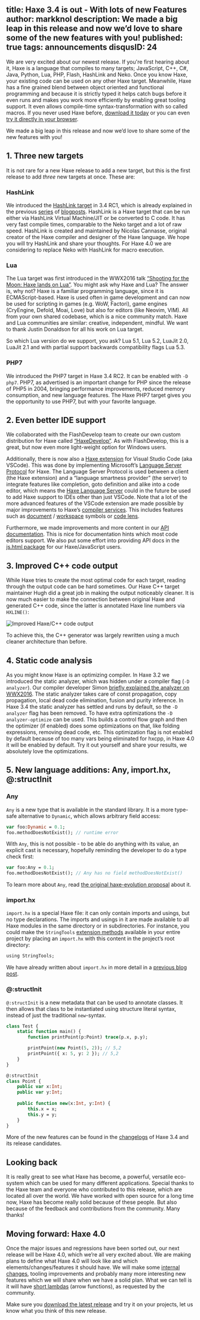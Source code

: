 title: Haxe 3.4 is out - With lots of new Features
author: markknol
description: We made a big leap in this release and now we’d love to share some of the new features with you! 
published: true
tags: announcements
disqusID: 24
---
We are very excited about our newest release. If you're first hearing about it, Haxe is a language that compiles to many targets; JavaScript, C++, C#, Java, Python, Lua, PHP, Flash, HashLink and Neko. Once you know Haxe, your existing code can be used on any other Haxe target. Meanwhile, Haxe has a fine grained blend between object oriented and functional programming and because it is strictly typed it helps catch bugs before it even runs and makes you work more efficiently by enabling great tooling support. It even allows compile-time syntax-transformation with so called macros. If you never used Haxe before, [download it today](https://haxe.org/download) or you can even [try it directly in your browser](http://try.haxe.org/).

We made a big leap in this release and now we’d love to share some of the new features with you! 
## 1. Three new targets
It is not rare for a new Haxe release to add a new target, but this is the first release to add *three* new targets at once. These are:

### HashLink
We introduced the [HashLink target](http://hashlink.haxe.org/) in 3.4 RC1, which is already explained in the previous [series](https://haxe.org/blog/hashlink-indepth/) of [blogposts](https://haxe.org/blog/hashlink-in-depth-p2/). HashLink is a Haxe target that can be run either via HashLink Virtual Machine/JIT or be converted to C code. It has very fast compile times, comparable to the Neko target and a lot of raw speed. HashLink is created and maintained by Nicolas Cannasse, original creator of the Haxe compiler and designer of the Haxe language. We hope you will try HashLink and share your thoughts. For Haxe 4.0 we are considering to replace Neko with HashLink for macro execution. 
### Lua
The Lua target was first introduced in the WWX2016 talk [“Shooting for the Moon: Haxe lands on Lua”](https://www.youtube.com/watch?v=cGf_-VK0KcM). You might ask why Haxe and Lua? The answer is, why not? Haxe is a familiar programming language, since it is ECMAScript-based. Haxe is used often in game development and can now be used for scripting in games (e.g. WoW, Factori), game engines (CryEngine, Defold, Moai, Love) but also for editors (like Neovim, VIM). All from your own shared codebase, which is a nice community match. Haxe and Lua communities are similar: creative, independent, mindful. We want to thank Justin Donaldson for all his work on Lua target. 

So which Lua version do we support, you ask? Lua 5.1, Lua 5.2, LuaJit 2.0, LuaJit 2.1 and with partial support backwards compatibility flags Lua 5.3.
### PHP7
We introduced the PHP7 target in Haxe 3.4 RC2. It can be enabled with `-D php7`. PHP7, as advertised is an important change for PHP since the release of PHP5 in 2004, bringing performance improvements, reduced memory consumption, and new language features. The Haxe PHP7 target gives you the opportunity to use PHP7, but with your favorite language.
## 2. Even better IDE support
We collaborated with the FlashDevelop team to create our own custom distribution for Haxe called [“HaxeDevelop”](http://haxedevelop.org/). As with FlashDevelop, this is a great, but now even more light-weight option for Windows users.

Additionally, there is now also a [Haxe extension](https://marketplace.visualstudio.com/items?itemName=nadako.vshaxe) for Visual Studio Code (aka VSCode). This was done by implementing Microsoft’s [Language Server Protocol](https://github.com/Microsoft/language-server-protocol) for Haxe. The Language Server Protocol is used between a client (the Haxe extension) and a “language smartness provider” (the server) to integrate features like completion, goto definition and alike into a code editor, which means the [Haxe Language Server](https://github.com/vshaxe/haxe-languageserver) could in the future be used to add Haxe support to IDEs other than just VSCode.
Note that a lot of the more advanced features of the VSCode extension are made possible by major improvements to Haxe’s [compiler services](https://haxe.org/manual/cr-completion.html). This includes features such as [document](https://github.com/vshaxe/vshaxe/blob/master/images/symbols.png?raw=true) / [workspace](https://github.com/vshaxe/vshaxe/blob/1.3.0/images/workspaceSymbols.png?raw=true) symbols or [code lens](https://github.com/vshaxe/vshaxe/blob/1.3.0/images/codeLens.png?raw=true).

Furthermore, we made improvements and more content in our [API documentation](http://api.haxe.org/). This is nice for documentation hints which most code editors support. We also put some effort into providing API docs in the [js.html package](http://api.haxe.org/js/html) for our Haxe/JavaScript users. 
## 3. Improved C++ code output

While Haxe tries to create the most optimal code for each target, reading through the output code can be hard sometimes. Our Haxe C++ target maintainer Hugh did a great job in making the output noticeably cleaner. It is now much easier to make the connection between original Haxe and generated C++ code, since the latter is annotated Haxe line numbers via `HXLINE()`: 

![Improved Haxe/C++ code output](improved-cpp-output.png)

To achieve this, the C++ generator was largely rewritten using a much cleaner architecture than before.
## 4. Static code analysis

As you might know Haxe is an optimizing compiler. In Haxe 3.2 we introduced the static analyzer, which was hidden under a compiler flag (`-D analyzer`). Our compiler developer Simon [briefly explained the analyzer on WWX2016](https://www.youtube.com/watch?v=41Ahc-WSKaQ&feature=youtu.be&t=1683). The static analyzer takes care of const propagation, copy propagation, local dead code elimination, fusion and purity inference. 
In Haxe 3.4 the static analyzer has settled and runs by default, so the `-D analyzer` flag has been removed. To have extra optimizations the `-D analyzer-optimize` can be used. This builds a control flow graph and then the optimizer (if enabled) does some optimizations on that, like folding expressions, removing dead code, etc. This optimization flag is not enabled by default because of too many vars being eliminated for hxcpp, in Haxe 4.0 it will be enabled by default. Try it out yourself and share your results, we absolutely love the optimizations.

## 5. New language additions: Any, import.hx, @:structInit 

### Any
`Any` is a new type that is available in the standard library. It is a more type-safe alternative to `Dynamic`, which allows arbitrary field access:

```haxe
var foo:Dynamic = 0.1;
foo.methodDoesNotExist(); // runtime error
```

With `Any`, this is not possible - to be able do anything with its value, an explicit cast is necessary, hopefully reminding the developer to do a type check first:

```haxe
var foo:Any = 0.1;
foo.methodDoesNotExist(); // Any has no field methodDoesNotExist()
```

To learn more about `Any`, read [the original haxe-evolution proposal](https://github.com/HaxeFoundation/haxe-evolution/blob/master/proposals/0001-any.md) about it.
### import.hx
`import.hx` is a special Haxe file: it can only contain imports and usings, but no type declarations. The imports and usings in it are made available to all Haxe modules in the same directory or in subdirectories. For instance, you could make the `StringTools` [extension methods](https://haxe.org/manual/lf-static-extension.html) available in your entire project by placing an `import.hx` with this content in the project’s root directory:

```haxe
using StringTools;
```

We have already written about `import.hx` in more detail in a [previous blog post](https://haxe.org/blog/importhx-intro/).
### @:structInit

`@:structInit` is a new metadata that can be used to annotate classes. It then allows that class to be instantiated using structure literal syntax, instead of just the traditional `new`-syntax.

```haxe
class Test {
    static function main() {
        function printPoint(p:Point) trace(p.x, p.y);

        printPoint(new Point(5, 2)); // 5,2
        printPoint({ x: 5, y: 2 }); // 5,2
    }
}

@:structInit
class Point {
    public var x:Int;
    public var y:Int;
    
    public function new(x:Int, y:Int) {
        this.x = x;
        this.y = y;
    }
}
```

More of the new features can be found in the [changelogs](http://haxe.org/download/list/) of Haxe 3.4 and its release candidates.

## Looking back

It is really great to see what Haxe has become, a powerful, versatile eco-system which can be used for many different applications. Special thanks to the Haxe team and everyone who contributed to this release, which are located all over the world. We have worked with open source for a long time now, Haxe has become really solid because of these people. But also because of the feedback and contributions from the community. Many thanks!

## Moving forward: Haxe 4.0

Once the major issues and regressions have been sorted out, our next release will be Haxe 4.0, which we’re all very excited about. We are making plans to define what Haxe 4.0 will look like and which elements/changes/features it should have. We will make some [internal changes](https://github.com/HaxeFoundation/haxe/issues/4684), tooling improvements and probably many more interesting new features which we will share when we have a solid plan. What we can tell is it will have [short lambdas](https://github.com/HaxeFoundation/haxe-evolution/blob/master/proposals/0002-arrow-functions.md) (arrow functions), as requested by the community. 

Make sure you [download the latest release](https://haxe.org/download) and try it on your projects, let us know what you think of this new release.
